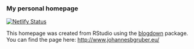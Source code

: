 ### My personal homepage

[![Netlify Status](https://api.netlify.com/api/v1/badges/872672c6-f561-41bc-a56e-febb75578293/deploy-status)](https://app.netlify.com/sites/johannesbgruber/deploys)

This homepage was created from RStudio using the [blogdown](https://github.com/rstudio/blogdown) package. You can find the page here: http://www.johannesbgruber.eu/
